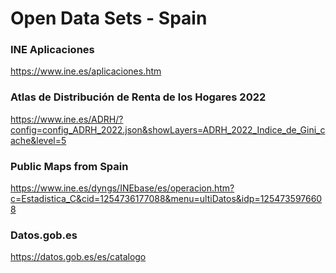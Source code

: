 # Open Data Sets - Spain

### INE Aplicaciones
https://www.ine.es/aplicaciones.htm

### Atlas de Distribución de Renta de los Hogares 2022
https://www.ine.es/ADRH/?config=config_ADRH_2022.json&showLayers=ADRH_2022_Indice_de_Gini_cache&level=5

### Public Maps from Spain
https://www.ine.es/dyngs/INEbase/es/operacion.htm?c=Estadistica_C&cid=1254736177088&menu=ultiDatos&idp=1254735976608

### Datos.gob.es
https://datos.gob.es/es/catalogo
